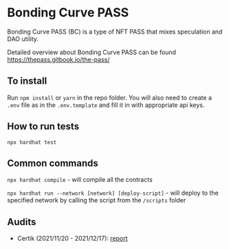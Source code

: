 # Bonding Curve PASS

Bonding Curve PASS (BC) is a type of NFT PASS that mixes speculation and DAO utility.

Detailed overview about Bonding Curve PASS can be found https://thepass.gitbook.io/the-pass/

## To install

Run `npm install` or `yarn` in the repo folder.
You will also need to create a `.env` file as in the `.env.template` and fill it in with appropriate api keys.

## How to run tests

`npx hardhat test`

## Common commands

`npx hardhat compile` - will compile all the contracts

`npx hardhat run --network [network] [deploy-script]` - will deploy to the specified network by calling the script from the `/scripts` folder

## Audits

- Certik (2021/11/20 - 2021/12/17): [report](https://www.certik.com/projects/thepass)
